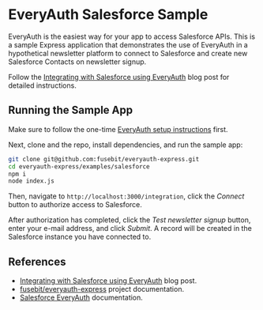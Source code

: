 # EveryAuth Salesforce Sample

EveryAuth is the easiest way for your app to access Salesforce APIs. This is a sample Express application that demonstrates the use of EveryAuth in a hypothetical newsletter platform to connect to Salesforce and create new Salesforce Contacts on newsletter signup. 

Follow the [Integrating with Salesforce using EveryAuth](https://fusebit.io/blog/everyauth-salesforce) blog post for detailed instructions.

## Running the Sample App

Make sure to follow the one-time [EveryAuth setup instructions](../README.md) first.

Next, clone and the repo, install dependencies, and run the sample app:

```bash
git clone git@github.com:fusebit/everyauth-express.git
cd everyauth-express/examples/salesforce
npm i
node index.js
```

Then, navigate to `http://localhost:3000/integration`, click the *Connect* button to authorize access to Salesforce. 

After authorization has completed, click the *Test newsletter signup* button, enter your e-mail address, and click *Submit*. A record will be created in the Salesforce instance you have connected to.

## References

* [Integrating with Salesforce using EveryAuth](https://fusebit.io/blog/everyauth-salesforce) blog post.  
* [fusebit/everyauth-express](https://github.com/fusebit/everyauth-express) project documentation.  
* [Salesforce EveryAuth](https://github.com/fusebit/everyauth-express/blob/main/docs/sfdc.md) documentation.  
